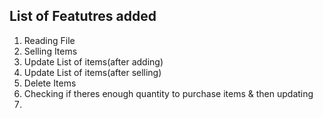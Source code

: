 ## List of Featutres added
<ol>
    <li>Reading File</li>
    <li>Selling Items</li>
    <li>Update List of items(after adding)</li>
    <li>Update List of items(after selling)</li>
    <li>Delete Items</li>
    <li>Checking if theres enough quantity to purchase items & then updating</li>
    <li></li>
</ol>
